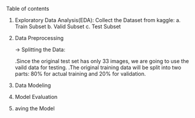 Table of contents

1. Exploratory Data Analysis(EDA):
   Collect the Dataset from kaggle: 
   a. Train Subset
   b. Valid Subset
   c. Test Subset
2. Data Preprocessing

   -> Splitting the Data:

   .Since the original test set has only 33 images, we are going to use the vaild data for testing.
   .The original training data will be split into two parts: 80% for actual training and 20% for validation.
3. Data Modeling
4.  Model Evaluation
5.   aving the Model
   

